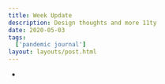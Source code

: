 ```yaml
---
title: Week Update
description: Design thoughts and more 11ty
date: 2020-05-03
tags:
  ['pandemic journal']
layout: layouts/post.html
---
```


*   